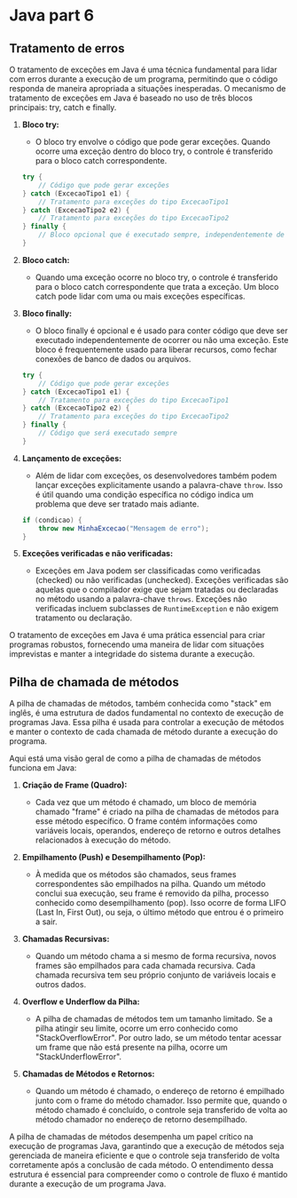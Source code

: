 # Java part 6

## Tratamento de erros

O tratamento de exceções em Java é uma técnica fundamental para lidar com erros durante a execução de um programa, permitindo que o código responda de maneira apropriada a situações inesperadas. O mecanismo de tratamento de exceções em Java é baseado no uso de três blocos principais: try, catch e finally.

1. **Bloco try:**
   - O bloco try envolve o código que pode gerar exceções. Quando ocorre uma exceção dentro do bloco try, o controle é transferido para o bloco catch correspondente.

   ```java
   try {
       // Código que pode gerar exceções
   } catch (ExcecaoTipo1 e1) {
       // Tratamento para exceções do tipo ExcecaoTipo1
   } catch (ExcecaoTipo2 e2) {
       // Tratamento para exceções do tipo ExcecaoTipo2
   } finally {
       // Bloco opcional que é executado sempre, independentemente de exceções
   }
   ```

2. **Bloco catch:**
   - Quando uma exceção ocorre no bloco try, o controle é transferido para o bloco catch correspondente que trata a exceção. Um bloco catch pode lidar com uma ou mais exceções específicas.

3. **Bloco finally:**
   - O bloco finally é opcional e é usado para conter código que deve ser executado independentemente de ocorrer ou não uma exceção. Este bloco é frequentemente usado para liberar recursos, como fechar conexões de banco de dados ou arquivos.

   ```java
   try {
       // Código que pode gerar exceções
   } catch (ExcecaoTipo1 e1) {
       // Tratamento para exceções do tipo ExcecaoTipo1
   } catch (ExcecaoTipo2 e2) {
       // Tratamento para exceções do tipo ExcecaoTipo2
   } finally {
       // Código que será executado sempre
   }
   ```

4. **Lançamento de exceções:**
   - Além de lidar com exceções, os desenvolvedores também podem lançar exceções explicitamente usando a palavra-chave `throw`. Isso é útil quando uma condição específica no código indica um problema que deve ser tratado mais adiante.

   ```java
   if (condicao) {
       throw new MinhaExcecao("Mensagem de erro");
   }
   ```

5. **Exceções verificadas e não verificadas:**
   - Exceções em Java podem ser classificadas como verificadas (checked) ou não verificadas (unchecked). Exceções verificadas são aquelas que o compilador exige que sejam tratadas ou declaradas no método usando a palavra-chave `throws`. Exceções não verificadas incluem subclasses de `RuntimeException` e não exigem tratamento ou declaração.

O tratamento de exceções em Java é uma prática essencial para criar programas robustos, fornecendo uma maneira de lidar com situações imprevistas e manter a integridade do sistema durante a execução.

## Pilha de chamada de métodos

A pilha de chamadas de métodos, também conhecida como "stack" em inglês, é uma estrutura de dados fundamental no contexto de execução de programas Java. Essa pilha é usada para controlar a execução de métodos e manter o contexto de cada chamada de método durante a execução do programa.

Aqui está uma visão geral de como a pilha de chamadas de métodos funciona em Java:

1. **Criação de Frame (Quadro):**
   - Cada vez que um método é chamado, um bloco de memória chamado "frame" é criado na pilha de chamadas de métodos para esse método específico. O frame contém informações como variáveis locais, operandos, endereço de retorno e outros detalhes relacionados à execução do método.

2. **Empilhamento (Push) e Desempilhamento (Pop):**
   - À medida que os métodos são chamados, seus frames correspondentes são empilhados na pilha. Quando um método conclui sua execução, seu frame é removido da pilha, processo conhecido como desempilhamento (pop). Isso ocorre de forma LIFO (Last In, First Out), ou seja, o último método que entrou é o primeiro a sair.

3. **Chamadas Recursivas:**
   - Quando um método chama a si mesmo de forma recursiva, novos frames são empilhados para cada chamada recursiva. Cada chamada recursiva tem seu próprio conjunto de variáveis locais e outros dados.

4. **Overflow e Underflow da Pilha:**
   - A pilha de chamadas de métodos tem um tamanho limitado. Se a pilha atingir seu limite, ocorre um erro conhecido como "StackOverflowError". Por outro lado, se um método tentar acessar um frame que não está presente na pilha, ocorre um "StackUnderflowError".

5. **Chamadas de Métodos e Retornos:**
   - Quando um método é chamado, o endereço de retorno é empilhado junto com o frame do método chamador. Isso permite que, quando o método chamado é concluído, o controle seja transferido de volta ao método chamador no endereço de retorno desempilhado.

A pilha de chamadas de métodos desempenha um papel crítico na execução de programas Java, garantindo que a execução de métodos seja gerenciada de maneira eficiente e que o controle seja transferido de volta corretamente após a conclusão de cada método. O entendimento dessa estrutura é essencial para compreender como o controle de fluxo é mantido durante a execução de um programa Java.
